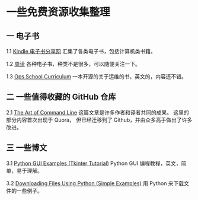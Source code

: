 # 一些免费资源收集整理

## 一 电子书

1.1 [Kindle 电子书分享网](https://kindle.51nazhun.pub/) 汇集了各类电子书，包括计算机类书籍。

1.2 [周读](http://www.ireadweek.com) 各种电子书，种类不是很多，可以随便关注一下。

1.3 [Ops School Curriculum](http://www.opsschool.org) 一本开源的关于运维的书，英文的，内容还不错。

## 二 一些值得收藏的 GitHub 仓库

2.1 [The Art of Command Line](https://github.com/jlevy/the-art-of-command-line) 这篇文章是许多作者和译者共同的成果。 这里的部分内容首次出现于 Quora， 但已经迁移到了 Github，并由众多高手做出了许多改进。

## 三 一些博文

3.1 [Python GUI Examples (Tkinter Tutorial)](https://likegeeks.com/python-gui-examples-tkinter-tutorial/#Add-spacing-for-widgets-padding) Python GUI 编程教程，英文，简单，易于理解。

3.2 [Downloading Files Using Python (Simple Examples)](https://likegeeks.com/downloading-files-using-python/) 用 Python 来下载文件的一些例子。